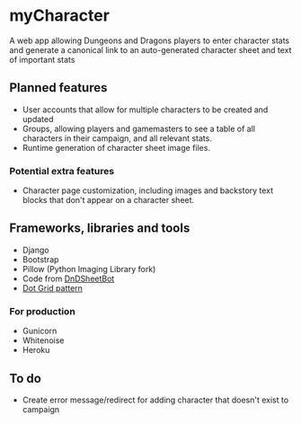 # myCharacter
A web app allowing Dungeons and Dragons players to enter character stats and generate a canonical link to an auto-generated character sheet and text of important stats
## Planned features
* User accounts that allow for multiple characters to be created and updated
* Groups, allowing players and gamemasters to see a table of all characters in their campaign, and all relevant stats.
* Runtime generation of character sheet image files.
### Potential extra features
* Character page customization, including images and backstory text blocks that don't appear on a character sheet.
## Frameworks, libraries and tools
* Django
* Bootstrap
* Pillow (Python Imaging Library fork)
* Code from [DnDSheetBot](https://github.com/TyTyDavis/CharacterSheetBot)
* [Dot Grid pattern](https://www.toptal.com/designers/subtlepatterns/dot-grid-pattern/)
### For production
* Gunicorn
* Whitenoise
* Heroku


## To do
* Create error message/redirect for adding character that doesn't exist to campaign
